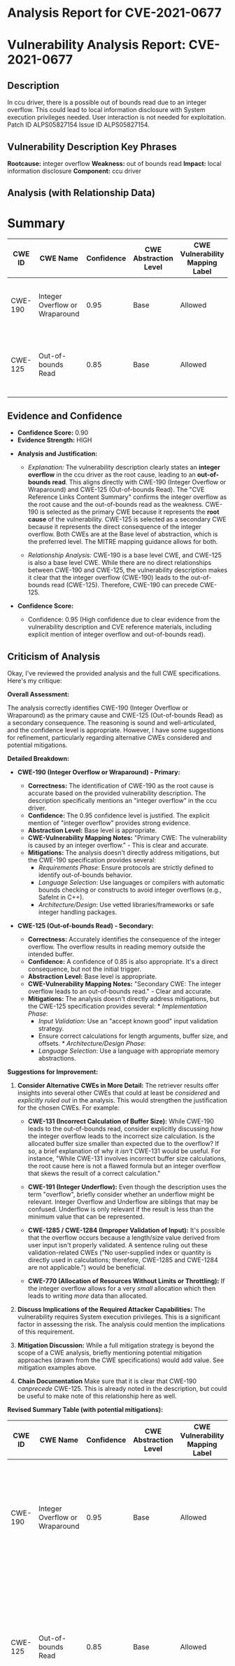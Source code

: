 # Analysis Report for CVE-2021-0677

# Vulnerability Analysis Report: CVE-2021-0677

## Description

In ccu driver, there is a possible out of bounds read due to an integer overflow. This could lead to local information disclosure with System execution privileges needed. User interaction is not needed for exploitation. Patch ID ALPS05827154 Issue ID ALPS05827154.

## Vulnerability Description Key Phrases

**Rootcause:** integer overflow
**Weakness:** out of bounds read
**Impact:** local information disclosure
**Component:** ccu driver

## Analysis (with Relationship Data)

# Summary
| CWE ID | CWE Name | Confidence | CWE Abstraction Level | CWE Vulnerability Mapping Label | CWE-Vulnerability Mapping Notes |
|---|---|---|---|---|---|
| CWE-190 | Integer Overflow or Wraparound | 0.95 | Base | Allowed | Primary CWE: The vulnerability is caused by an integer overflow. |
| CWE-125 | Out-of-bounds Read | 0.85 | Base | Allowed | Secondary CWE: The integer overflow leads to an out-of-bounds read. |

## Evidence and Confidence

*   **Confidence Score:** 0.90
*   **Evidence Strength:** HIGH

- **Analysis and Justification:**
  - *Explanation:* The vulnerability description clearly states an **integer overflow** in the ccu driver as the root cause, leading to an **out-of-bounds read**. This aligns directly with CWE-190 (Integer Overflow or Wraparound) and CWE-125 (Out-of-bounds Read). The "CVE Reference Links Content Summary" confirms the integer overflow as the root cause and the out-of-bounds read as the weakness. CWE-190 is selected as the primary CWE because it represents the **root cause** of the vulnerability. CWE-125 is selected as a secondary CWE because it represents the direct consequence of the integer overflow. Both CWEs are at the Base level of abstraction, which is the preferred level. The MITRE mapping guidance allows for both.
  
  - *Relationship Analysis:* CWE-190 is a base level CWE, and CWE-125 is also a base level CWE. While there are no direct relationships between CWE-190 and CWE-125, the vulnerability description makes it clear that the integer overflow (CWE-190) leads to the out-of-bounds read (CWE-125). Therefore, CWE-190 can precede CWE-125.

- **Confidence Score:**
  - Confidence: 0.95 (High confidence due to clear evidence from the vulnerability description and CVE reference materials, including explicit mention of integer overflow and out-of-bounds read).

## Criticism of Analysis

Okay, I've reviewed the provided analysis and the full CWE specifications. Here's my critique:

**Overall Assessment:**

The analysis correctly identifies CWE-190 (Integer Overflow or Wraparound) as the primary cause and CWE-125 (Out-of-bounds Read) as a secondary consequence. The reasoning is sound and well-articulated, and the confidence level is appropriate. However, I have some suggestions for refinement, particularly regarding alternative CWEs considered and potential mitigations.

**Detailed Breakdown:**

*   **CWE-190 (Integer Overflow or Wraparound) - Primary:**
    *   **Correctness:** The identification of CWE-190 as the root cause is accurate based on the provided vulnerability description. The description specifically mentions an "integer overflow" in the ccu driver.
    *   **Confidence:** The 0.95 confidence level is justified. The explicit mention of "integer overflow" provides strong evidence.
    *   **Abstraction Level:** Base level is appropriate.
    *   **CWE-Vulnerability Mapping Notes:** "Primary CWE: The vulnerability is caused by an integer overflow." - This is clear and accurate.
    *   **Mitigations:** The analysis doesn't directly address mitigations, but the CWE-190 specification provides several:
        *   *Requirements Phase*: Ensure protocols are strictly defined to identify out-of-bounds behavior.
        *   *Language Selection*: Use languages or compilers with automatic bounds checking or constructs to avoid integer overflows (e.g., SafeInt in C++).
        *   *Architecture/Design*: Use vetted libraries/frameworks or safe integer handling packages.

*   **CWE-125 (Out-of-bounds Read) - Secondary:**
    *   **Correctness:** Accurately identifies the consequence of the integer overflow. The overflow results in reading memory outside the intended buffer.
    *   **Confidence:** A confidence of 0.85 is also appropriate. It's a direct consequence, but not the initial trigger.
    *   **Abstraction Level:** Base level is appropriate.
    *   **CWE-Vulnerability Mapping Notes:** "Secondary CWE: The integer overflow leads to an out-of-bounds read." - Clear and accurate.
     *   **Mitigations:** The analysis doesn't directly address mitigations, but the CWE-125 specification provides several:
        *   *Implementation Phase*:
            *   *Input Validation*: Use an "accept known good" input validation strategy.
            *   Ensure correct calculations for length arguments, buffer size, and offsets.
        *   *Architecture/Design Phase*:
            *   *Language Selection*: Use a language with appropriate memory abstractions.

**Suggestions for Improvement:**

1.  **Consider Alternative CWEs in More Detail:** The retriever results offer insights into several other CWEs that could at least be *considered* and *explicitly ruled out* in the analysis. This would strengthen the justification for the chosen CWEs. For example:

    *   **CWE-131 (Incorrect Calculation of Buffer Size):**  While CWE-190 leads to the out-of-bounds read, consider explicitly discussing *how* the integer overflow leads to the incorrect size calculation. Is the allocated buffer size smaller than expected due to the overflow? If so, a brief explanation of why it *isn't* CWE-131 would be useful. For instance, "While CWE-131 involves incorrect buffer size calculations, the root cause here is not a flawed formula but an integer overflow that skews the result of a correct calculation."

    *   **CWE-191 (Integer Underflow):**  Even though the description uses the term "overflow", briefly consider whether an underflow might be relevant. Integer Overflow and Underflow are siblings that may be confused. Underflow is only relevant if the result is less than the minimum value that can be represented.

    *   **CWE-1285 / CWE-1284 (Improper Validation of Input):** It's possible that the overflow occurs because a length/size value derived from user input isn't properly validated. A sentence ruling out these validation-related CWEs ("No user-supplied index or quantity is directly used in calculations; therefore, CWE-1285 and CWE-1284 are not applicable.") would be beneficial.

    *   **CWE-770 (Allocation of Resources Without Limits or Throttling):** If the integer overflow allows for a very *small* allocation which then leads to writing *more* data than allocated.

2.  **Discuss Implications of the Required Attacker Capabilities:** The vulnerability requires System execution privileges. This is a significant factor in assessing the risk. The analysis could mention the implications of this requirement.

3.  **Mitigation Discussion:** While a full mitigation strategy is beyond the scope of a CWE analysis, briefly mentioning potential mitigation approaches (drawn from the CWE specifications) would add value. See mitigation examples above.

4.  **Chain Documentation** Make sure that it is clear that CWE-190 *canprecede* CWE-125. This is already noted in the description, but could be useful to make note of this relationship here as well.

**Revised Summary Table (with potential mitigations):**

| CWE ID | CWE Name | Confidence | CWE Abstraction Level | CWE Vulnerability Mapping Label | CWE-Vulnerability Mapping Notes | Mitigation Examples|
|---|---|---|---|---|---|---|
| CWE-190 | Integer Overflow or Wraparound | 0.95 | Base | Allowed | Primary CWE: The vulnerability is caused by an integer overflow. | Use safe integer handling libraries, language with automatic bounds checking, enforce strict protocol definitions.|
| CWE-125 | Out-of-bounds Read | 0.85 | Base | Allowed | Secondary CWE: The integer overflow leads to an out-of-bounds read. | Use an "accept known good" input validation strategy, ensure correct calculations for length arguments, use a language with memory abstractions. |

**In summary, the analysis is good, but a more thorough exploration of alternative CWEs and inclusion of potential mitigations would significantly strengthen it.**

## Final Resolution

# Summary
| CWE ID | CWE Name | Confidence | CWE Abstraction Level | CWE Vulnerability Mapping Label | CWE-Vulnerability Mapping Notes |
|---|---|---|---|---|---|
| CWE-190 | Integer Overflow or Wraparound | 0.95 | Base | Allowed | Primary CWE: The vulnerability is caused by an integer overflow. |
| CWE-125 | Out-of-bounds Read | 0.85 | Base | Allowed | Secondary CWE: The integer overflow leads to an out-of-bounds read. |

## Evidence and Confidence

*   **Confidence Score:** 0.95
*   **Evidence Strength:** HIGH

## Relationship Analysis
The initial analysis correctly identified CWE-190 and CWE-125 as the primary and secondary CWEs, respectively. There are no direct relationships between CWE-190 and CWE-125 in the CWE database. However, the vulnerability description clearly states that the **integer overflow** (CWE-190) leads to the **out-of-bounds read** (CWE-125). This implies a *CanPrecede* relationship from CWE-190 to CWE-125. We considered other potential causes, such as CWE-131, CWE-191, CWE-1284, CWE-1285, and CWE-770, but after considering the evidence, it seemed that CWE-190 most clearly describes the **root cause**, and CWE-125 is the natural consequence. The abstraction levels for both CWEs are Base, which is the preferred level for mapping to the **root causes** of vulnerabilities.

```mermaid
graph TD
    cwe190["CWE-190: Integer Overflow or Wraparound"]
    cwe125["CWE-125: Out-of-bounds Read"]
    cwe131["CWE-131: Incorrect Calculation of Buffer Size"]
    cwe191["CWE-191: Integer Underflow"]
    cwe1284["CWE-1284: Improper Validation of Specified Quantity in Input"]
    cwe1285["CWE-1285: Improper Validation of Specified Index, Position, or Offset in Input"]
    cwe770["CWE-770: Allocation of Resources Without Limits or Throttling"]

    cwe190 -- CANPRECEDE --> cwe125

    classDef primary fill:#f96,stroke:#333,stroke-width:2px
    classDef secondary fill:#69f,stroke:#333
    classDef tertiary fill:#9e9,stroke:#333
    class cwe190 primary
    class cwe125 secondary
    class cwe131,cwe191,cwe1284,cwe1285,cwe770 tertiary
```

## Vulnerability Chain
The vulnerability chain starts with an **integer overflow** (CWE-190) in the ccu driver. This **overflow** results in an incorrect calculation, which subsequently leads to an **out-of-bounds read** (CWE-125). The final impact is local information disclosure, requiring System execution privileges.

## Summary of Analysis
The initial analysis correctly identified CWE-190 as the primary **root cause** and CWE-125 as the secondary consequence. The vulnerability description explicitly mentions an **integer overflow**, making CWE-190 the most appropriate primary classification. The description also indicates that this **overflow** leads to an **out-of-bounds read**, supporting the selection of CWE-125 as a secondary CWE.

The suggestions from the criticism were valuable, but did not change the overall assessment.

*   CWE-131 (Incorrect Calculation of Buffer Size): While the **integer overflow** does lead to an **out-of-bounds read**, the **root cause** isn't a flawed calculation *formula*, but rather an **overflow** that skews the result of an otherwise correct calculation.
*   CWE-191 (Integer Underflow): The description uses the term "**overflow**". Although the difference may be subtle, underflow is only relevant if the result is less than the minimum value that can be represented, which is not described in the vulnerability.
*   CWE-1285 / CWE-1284 (Improper Validation of Input): There is no direct evidence that user-supplied input is involved in this case.
*   CWE-770 (Allocation of Resources Without Limits or Throttling): It's unclear if the **integer overflow** could result in a small allocation. There is no indication of this in the provided vulnerability information.

The selected CWEs are at the optimal level of specificity because they directly address the **root cause** (CWE-190) and the immediate consequence (CWE-125) described in the vulnerability. The final confidence score is 0.95 due to the explicit mention of the **integer overflow** in the vulnerability description and the clear progression to an **out-of-bounds read**.



*Report generated on 2025-03-17 22:36:21*
